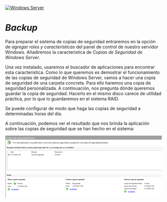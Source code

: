[![Windows Server](https://img.shields.io/badge/Windows%20Server-0078D6?style=for-the-badge&logo=windows&logoColor=white)](WindowsServer2022.md)

# _Backup_

Para preparar el sistema de copias de seguridad entraremos en la opción de _agregar roles y características_ del panel de control de nuestro servidor Windows. Añadiremos la característica de _Copias de Seguridad de Windows Server_.

Una vez instalado, usaremos el buscador de aplicaciones para encontrar esta característica. Como lo que queremos es demostrar el funcionamiento de las copias de seguridad de Windows Server, vamos a hacer una copia de seguridad de una carpeta concreta. Para ello haremos una copia de seguridad personalizada. A continuación, nos pregunta dónde queremos guardar la copia de seguridad. Hacerlo en el mismo disco carece de utilidad práctica, por lo que lo guardaremos en el sistema RAID. 

Se puede configurar de modo que haga las copias de seguridad a determinadas horas del día.

A continuación, podemos ver el resultado que nos brinda la aplicación sobre las copias de seguridad que se han hecho en el sistema:

![Backup](images/ws_backup.png)
